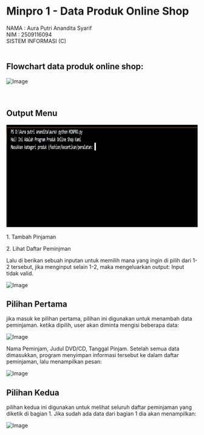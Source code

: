 # Minpro 1 - Data Produk Online Shop

NAMA  : Aura Putri Anandita Syarif
<br>
NIM  : 2509116094
<br>
SISTEM INFORMASI (C)
<br>
<br>
<h2> Flowchart data produk online shop: </h2>
<img width="485" height="695" alt="Image" src="https://github.com/user-attachments/assets/696c80fe-2c35-4646-b835-450cc1ef03ce" />

<br>
<br>
<br>

<h2> Output Menu </h2>
<img width="1149" height="269" alt="Image" src="output_menu.jpg" />


<p> 
</p>
<p> 1. Tambah Pinjaman </p>
<p> 2. Lihat Daftar Peminjman </p>
<p> Lalu di berikan sebuah inputan untuk memilih mana yang ingin di pilih dari 1-2 tersebut, jika menginput selain 1-2, maka mengeluarkan output: Input tidak valid. </p>
<img width="1149" height="269" alt="Image" src="https://github.com/user-attachments/assets/6753f8e9-7d1a-4bbd-8ebf-32d7d05cc6eb" />

<h2> Pilihan Pertama </h2>
<p> jika masuk ke pilihan pertama, pilihan ini digunakan untuk menambah data peminjaman.
ketika dipilih, user akan diminta mengisi beberapa data:
</p>
<img width="1151" height="284" alt="Image" src="https://github.com/user-attachments/assets/721879f4-439f-49ff-8ae0-4f71f300cd4c" />
<p> Nama Peminjam, Judul DVD/CD, Tanggal Pinjam. Setelah semua data dimasukkan, program menyimpan informasi tersebut ke dalam daftar peminjaman, lalu menampilkan pesan: </p>
<img width="1167" height="148" alt="Image" src="https://github.com/user-attachments/assets/86f86872-b038-476a-9d37-b58d3970f8cc" />

<h2> Pilihan Kedua </h2>
<p> pilihan kedua ini digunakan untuk melihat seluruh daftar peminjaman yang diketik di bagian 1. 
Jika sudah ada data dari bagian 1 dia akan menampilkan: </p>
<img width="1156" height="180" alt="Image" src="https://github.com/user-attachments/assets/a28c964b-b2e6-4f2b-a390-c9568490a3bd" />
